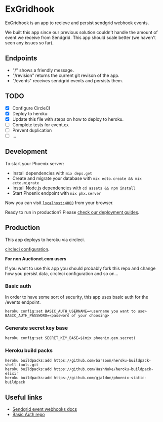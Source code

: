 # ExGridhook

ExGridhook is an app to recieve and persist sendgrid webhook events.

We built this app since our previous solution couldn't handle the amount of event we receive from Sendgrid.
This app should scale better (we haven't seen any issues so far).

## Endpoints

* "/"         shows a friendly message.
* "/revision" returns the current git revison of the app.
* "/events"   receives sendgrid events and persists them.

## TODO

* [x] Configure CircleCI
* [x] Deploy to heroku
* [x] Update this file with steps on how to deploy to heroku.
* [ ] Complete tests for event.ex
* [ ] Prevent duplication
* [ ] …

## Development

To start your Phoenix server:

  * Install dependencies with `mix deps.get`
  * Create and migrate your database with `mix ecto.create && mix ecto.migrate`
  * Install Node.js dependencies with `cd assets && npm install`
  * Start Phoenix endpoint with `mix phx.server`

Now you can visit [`localhost:4000`](http://localhost:4000) from your browser.

Ready to run in production? Please [check our deployment guides](http://www.phoenixframework.org/docs/deployment).

## Production

This app deploys to heroku via circleci.

[circleci configuration](.circleci/config.yml).

**For non Auctionet.com users**

If you want to use this app you should probably fork this repo and change how you persist data, circleci configuration and so on…

### Basic auth

In order to have some sort of security, this app uses basic auth for the /events endpoint.

    heroku config:set BASIC_AUTH_USERNAME=<username you want to use> BASIC_AUTH_PASSWORD=<password of your choosing>

### Generate secret key base

    heroku config:set SECRET_KEY_BASE=$(mix phoenix.gen.secret)

### Heroku build packs

    heroku buildpacks:add https://github.com/barsoom/heroku-buildpack-shell-tools.git
    heroku buildpacks:add https://github.com/HashNuke/heroku-buildpack-elixir
    heroku buildpacks:add https://github.com/gjaldon/phoenix-static-buildpack

## Useful links

* [Sendgrid event webhooks docs](https://sendgrid.com/docs/API_Reference/Webhooks/event.html)
* [Basic Auth repo](https://github.com/CultivateHQ/basic_auth)
